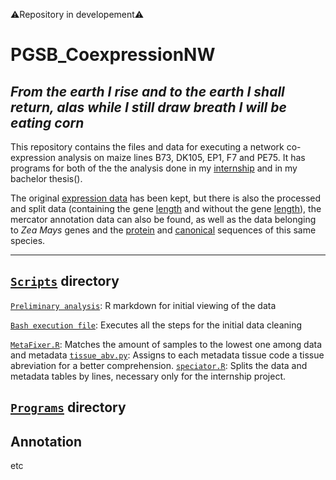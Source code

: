 ⚠️Repository in developement⚠️
# PGSB_CoexpressionNW

_From the earth I rise and to the earth I shall return, alas while I still draw breath I will be eating corn_
---
This repository contains the files and data for executing a network co-expression analysis on maize lines B73, DK105, EP1, F7 and PE75.
It has programs for both of the the analysis done in my [internship](./programs/IndividualNetworks.Rmd) and in my bachelor thesis().

The original [expression data](./data/original_data) has been kept, but there is also the processed and split data (containing the gene [length](./data/wlen/) and without the gene [length](./data/nolen)), the mercator annotation data can also be found, as well as the data belonging to _Zea Mays_ genes and the [protein](./data/annotation/Zm-B73-REFERENCE-NAM-5.0_Zm00001eb.1.protein.fa) and [canonical](./data/annotation/Zm-B73-REFERENCE-NAM-5.0_Zm00001eb.1.canonical.cds.fa) sequences of this same species.

---
## [`Scripts`](./scripts) directory

[`Preliminary analysis`](./scripts/PreliminaryAnalysis.Rmd): R markdown for initial viewing of the data

[`Bash execution file`](./scripts/Preprocessing.sh): Executes all the steps for the initial data cleaning

[`MetaFixer.R`](./scripts/MetaFixer.R): Matches the amount of samples to the lowest one among data and metadata
[`tissue_abv.py`](./scripts/tissue_abv.py): Assigns to each metadata tissue code a tissue abreviation for a better comprehension.
[`speciator.R`](./scripts/speciator.R): Splits the data and metadata tables by lines, necessary only for the internship project.

## [`Programs`](./programs) directory

## Annotation

etc
